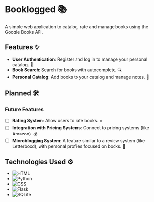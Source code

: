 # Booklogged 📚

A simple web application to catalog, rate and manage books using the Google Books API.

## Features ✨

- **User Authentication**: Register and log in to manage your personal catalog. 🔑
- **Book Search**: Search for books with autocomplete. 🔍
- **Personal Catalog**: Add books to your catalog and manage notes. 📖

## Planned 🛠️

### Future Features

- [ ] **Rating System**: Allow users to rate books. ⭐
- [ ] **Integration with Pricing Systems**: Connect to pricing systems (like Amazon). 💰
- [ ] **Microblogging System**: A feature similar to a review system (like Letterboxd), with personal profiles focused on books. 📝

## Technologies Used ⚙️

- ![HTML](https://img.shields.io/badge/HTML-orange) 
- ![Python](https://img.shields.io/badge/Python-blue) 
- ![CSS](https://img.shields.io/badge/CSS-purple) 
- ![Flask](https://img.shields.io/badge/Flask-Framework-red) 
- ![SQLite](https://img.shields.io/badge/SQLite-Database-yellow) 


